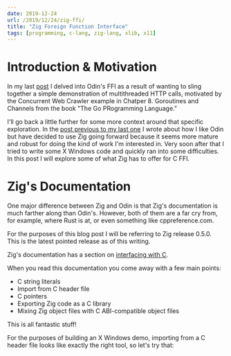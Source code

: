 ```yaml
---
date: 2019-12-24
url: /2019/12/24/zig-ffi/
title: "Zig Foreign Function Interface"
tags: [programming, c-lang, zig-lang, xlib, x11]
---
```


# Introduction & Motivation
In my last [post]() I delved into Odin's FFI as a result of wanting to sling together a simple demonstration of multithreaded HTTP calls, motivated by the Concurrent Web Crawler example in Chatper 8. Goroutines and Channels from the book "The Go PRogramming Language."

I'll go back a little further for some more context around that specific exploration.
In the [post previous to my last one]() I wrote about how I like Odin but have decided to use Zig going forward because it seems more mature and robust for doing the kind of work I'm interested in.
Very soon after that I tried to write some X Windows code and quickly ran into some difficulties.
In this post I will explore some of what Zig has to offer for C FFI.

# Zig's Documentation
One major difference between Zig and Odin is that Zig's documentation is much farther along than Odin's.  However, both of them are a far cry from, for example, where Rust is at, or even something like cppreference.com.

For the purposes of this blog post I will be referring to Zig release 0.5.0.  This is the latest pointed release as of this writing.

Zig's documentation has a section on [interfacing with C](https://ziglang.org/documentation/0.5.0/#C).

When you read this documentation you come away with a few main points:

- C string literals
- Import from C header file
- C pointers
- Exporting Zig code as a C library
- Mixing Zig object files with C ABI-compatible object files

This is all fantastic stuff!

For the purposes of building an X Windows demo, importing from a C header file looks like exactly the right tool, so let's try that:
